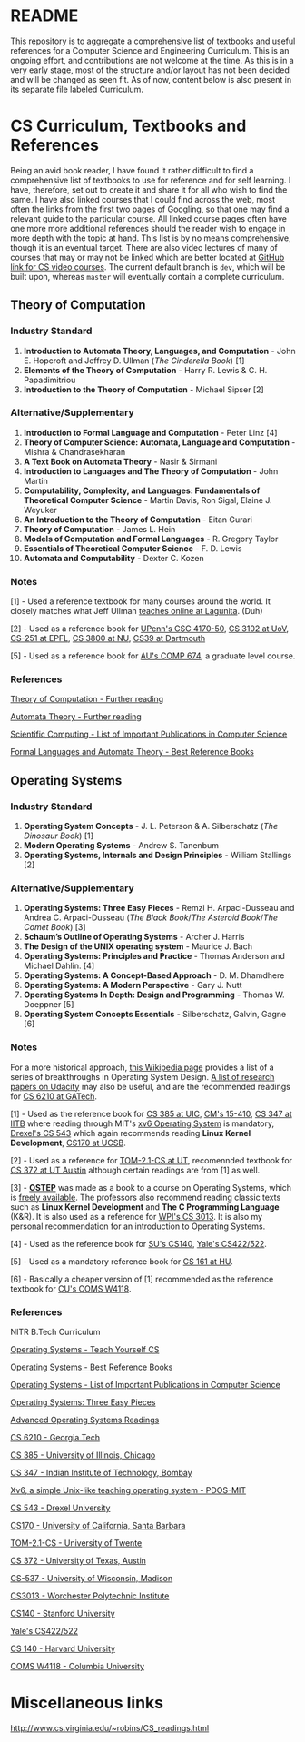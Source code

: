 # README

This repository is to aggregate a comprehensive list of textbooks and useful references for a Computer Science and Engineering Curriculum. This is an ongoing effort, and contributions are not welcome at the time. As this is in a very early stage, most of the structure and/or layout has not been decided and will be changed as seen fit. As of now, content below is also present in its separate file labeled Curriculum.

# CS Curriculum, Textbooks and References

Being an avid book reader, I have found it rather difficult to find a comprehensive list of textbooks to use for reference and for self learning. I have, therefore, set out to create it and share it for all who wish to find the same. I have also linked courses that I could find across the web, most often the links from the first two pages of Googling, so that one may find a relevant guide to the particular course. All linked course pages often have one more more additional references should the reader wish to engage in more depth with the topic at hand. This list is by no means comprehensive, though it is an eventual target. There are also video lectures of many of courses that may or may not be linked which are better located at [GitHub link for CS video courses](). The current default branch is `dev`, which will be built upon, whereas `master` will eventually contain a complete curriculum.

## Theory of Computation

### Industry Standard

1. **Introduction to Automata Theory, Languages, and Computation** - John E. Hopcroft and Jeffrey D. Ullman (_The Cinderella Book_) [1]
2. **Elements of the Theory of Computation** - Harry R. Lewis & C. H. Papadimitriou
3. **Introduction to the Theory of Computation** - Michael Sipser [2]

### Alternative/Supplementary

1. **Introduction to Formal Language and Computation** - Peter Linz [4]
2. **Theory of Computer Science: Automata, Language and Computation** - Mishra & Chandrasekharan
3. **A Text Book on Automata Theory** - Nasir & Sirmani
4. **Introduction to Languages and The Theory of Computation** - John Martin
5. **Computability, Complexity, and Languages: Fundamentals of Theoretical Computer Science** - Martin Davis, Ron Sigal, Elaine J. Weyuker
6. **An Introduction to the Theory of Computation** - Eitan Gurari
7. **Theory of Computation** - James L. Hein
8. **Models of Computation and Formal Languages** - R. Gregory Taylor
9. **Essentials of Theoretical Computer Science** - F. D. Lewis
10. **Automata and Computability** - Dexter C. Kozen

### Notes

[1] - Used a reference textbook for many courses around the world. It closely matches what Jeff Ullman [teaches online at Lagunita](https://lagunita.stanford.edu/courses/course-v1:ComputerScience+Automata+Fall2016/about). (Duh)

[2] - Used as a reference book for [UPenn's CSC 4170-50](https://www.seas.upenn.edu/~cit596/notes/dave/syllabus.html), [CS 3102 at UoV](http://www.cs.virginia.edu/~robins/cs3102/), [CS-251 at EPFL](http://theory.epfl.ch/cs251/Home.html), [CS 3800 at NU](https://course.ccs.neu.edu/cs3800f17wc/policies.html), [CS39 at Dartmouth](https://www.cs.dartmouth.edu/~ac/Teach/CS39-Spring18/)

[5] - Used as a reference book for [AU's COMP 674](http://www.athabascau.ca/syllabi/comp/comp674.php), a graduate level course.

### References

[Theory of Computation - Further reading](https://en.wikipedia.org/wiki/Theory_of_computation#Further_reading)

[Automata Theory - Further reading](https://en.wikipedia.org/wiki/Automata_theory#Further_reading)

[Scientific Computing - List of Important Publications in Computer Science](https://en.wikipedia.org/wiki/List_of_important_publications_in_computer_science#Scientific_computing)

[Formal Languages and Automata Theory - Best Reference Books](https://www.sanfoundry.com/best-reference-books-formal-languages-automata-theory/)

## Operating Systems

### Industry Standard

1. **Operating System Concepts** - J. L. Peterson & A. Silberschatz (*The Dinosaur Book*) [1]
2. **Modern Operating Systems** - Andrew S. Tanenbum
3. **Operating Systems, Internals and Design Principles** - William Stallings [2]

### Alternative/Supplementary

1. **Operating Systems: Three Easy Pieces** - Remzi H. Arpaci-Dusseau and Andrea C. Arpaci-Dusseau (*The Black Book*/*The Asteroid Book*/*The Comet Book*) [3]
2. **Schaum’s Outline of Operating Systems** - Archer J. Harris
3. **The Design of the UNIX operating system** - Maurice J. Bach
4. **Operating Systems: Principles and Practice** - Thomas Anderson and Michael Dahlin. [4]
5. **Operating Systems: A Concept-Based Approach** - D. M. Dhamdhere
6. **Operating Systems: A Modern Perspective** - Gary J. Nutt
7. **Operating Systems In Depth: Design and Programming** - Thomas W. Doeppner [5]
8. **Operating System Concepts Essentials** - Silberschatz, Galvin, Gagne [6]

### Notes

For a more historical approach, [this Wikipedia page](https://en.wikipedia.org/wiki/List_of_important_publications_in_computer_science#Operating_systems) provides a list of a series of breakthroughs in Operating System Design. [A list of research papers on Udacity](https://www.udacity.com/wiki/ud156-readings) may also be useful, and are the recommended readings for [CS 6210 at GATech](https://www.omscs.gatech.edu/cs-6210-advanced-operating-systems).

[1] - Used as the reference book for [CS 385 at UIC](https://www.cs.uic.edu/~jbell/CourseNotes/OperatingSystems/), [CM's 15-410](https://www.cs.cmu.edu/~410/), [CS 347 at IITB](https://www.cse.iitb.ac.in/~mythili/teaching/cs347_autumn2016/index.html) where reading through MIT's [xv6 Operating System](https://pdos.csail.mit.edu/6.828/2012/xv6.html) is mandatory, [Drexel's CS 543](https://www.cs.drexel.edu/~jjohnson/2012-13/fall/cs543/) which again recommends reading **Linux Kernel Development**, [CS170 at UCSB](http://www.cs.ucsb.edu/~rich/class/cs170/).

[2] - Used as a reference for [TOM-2.1-CS at UT](https://wwwhome.ewi.utwente.nl/~pieter/CS-OS/), recomennded textbook for [CS 372 at UT Austin](http://www.cs.utexas.edu/users/witchel/372/) although certain readings are from [1] as well.

[3] - [**OSTEP**](http://pages.cs.wisc.edu/~remzi/OSTEP/) was made as a book to a course on Operating Systems, which is [freely available](http://pages.cs.wisc.edu/~remzi/Classes/537/Spring2018/). The professors also recommend reading classic texts such as **Linux Kernel Development** and **The C Programming Language** (K&R). It is also used as a reference for [WPI's CS 3013](https://web.cs.wpi.edu/~cshue/cs3013/). It is also my personal recommendation for an introduction to Operating Systems.

[4] - Used as the reference book for [SU's CS140](http://web.stanford.edu/~ouster/cgi-bin/cs140-spring18/index.php), [Yale's CS422/522](http://flint.cs.yale.edu/cs422/).

[5] - Used as a mandatory reference book for [CS 161 at HU](http://www.eecs.harvard.edu/~cs161/).

[6] - Basically a cheaper version of [1] recommended as the reference textbook for [CU's COMS W4118](http://www.cs.columbia.edu/~jae/4118/).

### References

NITR B.Tech Curriculum

[Operating Systems - Teach Yourself CS](https://teachyourselfcs.com/#operating-systems)

[Operating Systems - Best Reference Books](https://www.sanfoundry.com/best-reference-books-Operating-Systems/)

[Operating Systems - List of Important Publications in Computer Science](https://en.wikipedia.org/wiki/List_of_important_publications_in_computer_science#Operating_systems)

[Operating Systems: Three Easy Pieces](http://pages.cs.wisc.edu/~remzi/OSTEP/)

[Advanced Operating Systems Readings](https://www.udacity.com/wiki/ud156-readings)

[CS 6210 - Georgia Tech](https://www.omscs.gatech.edu/cs-6210-advanced-operating-systems)

[CS 385 - University of Illinois, Chicago](https://www.cs.uic.edu/~jbell/CourseNotes/OperatingSystems/)

[CS 347 - Indian Institute of Technology, Bombay](https://www.cse.iitb.ac.in/~mythili/teaching/cs347_autumn2016/index.html)

[Xv6, a simple Unix-like teaching operating system - PDOS-MIT](https://pdos.csail.mit.edu/6.828/2012/xv6.html)

[CS 543 - Drexel University](https://www.cs.drexel.edu/~jjohnson/2012-13/fall/cs543/)

[CS170 - University of California, Santa Barbara](http://www.cs.ucsb.edu/~rich/class/cs170/)

[TOM-2.1-CS - University of Twente](https://wwwhome.ewi.utwente.nl/~pieter/CS-OS/)

[CS 372 - University of Texas, Austin](http://www.cs.utexas.edu/users/witchel/372/)

[CS-537 - University of Wisconsin, Madison](http://pages.cs.wisc.edu/~remzi/Classes/537/Spring2018/)

[CS3013 - Worchester Polytechnic Institute](https://web.cs.wpi.edu/~cshue/cs3013/)

[CS140 - Stanford University](http://web.stanford.edu/~ouster/cgi-bin/cs140-spring18/index.php)

[Yale's CS422/522](http://flint.cs.yale.edu/cs422/)

[CS 140 - Harvard University](http://www.eecs.harvard.edu/~cs161/)

[COMS W4118 - Columbia University](http://www.cs.columbia.edu/~jae/4118/)



# Miscellaneous links

http://www.cs.virginia.edu/~robins/CS_readings.html